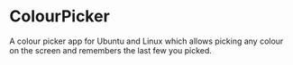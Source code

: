 # ColourPicker
A colour picker app for Ubuntu and Linux which allows picking any colour on the screen and remembers the last few you picked.
